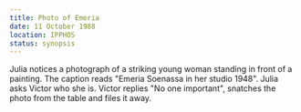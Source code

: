 ```yaml
---
title: Photo of Emeria
date: 11 October 1988
location: IPPHOS
status: synopsis
---
```


 Julia notices a photograph of a striking young woman standing in front of a painting. The caption reads "Emeria Soenassa in her studio 1948". Julia asks Victor who she is. Victor replies "No one important", snatches the photo from the table and files it away.  
